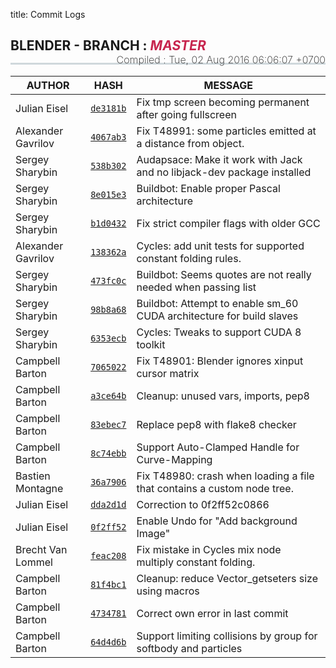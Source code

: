 title: Commit Logs

<h2 style="border-bottom: 3px solid #cfd8dc; padding-bottom:15px;">
  <i class="bf-blender"></i> BLENDER - BRANCH :
  <i style="text-transform:uppercase;color:#c7254e">master</i>
  <span style="font-size:16px;font-weight:200;float:right;"> Compiled :
    <time class="timeago" datetime="Tue, 02 Aug 2016 06:06:07 +0700">Tue, 02 Aug 2016 06:06:07 +0700</time>
  </span>
</h2>

AUTHOR | HASH | MESSAGE
--- | --- | ---
Julian Eisel | [`de3181b`](https://developer.blender.org/rBde3181b) | Fix tmp screen becoming permanent after going fullscreen
Alexander Gavrilov | [`4067ab3`](https://developer.blender.org/rB4067ab3) | Fix T48991: some particles emitted at a distance from object.
Sergey Sharybin | [`538b302`](https://developer.blender.org/rB538b302) | Audapsace: Make it work with Jack and no libjack-dev package installed
Sergey Sharybin | [`8e015e3`](https://developer.blender.org/rB8e015e3) | Buildbot: Enable proper Pascal architecture
Sergey Sharybin | [`b1d0432`](https://developer.blender.org/rBb1d0432) | Fix strict compiler flags with older GCC
Alexander Gavrilov | [`138362a`](https://developer.blender.org/rB138362a) | Cycles: add unit tests for supported constant folding rules.
Sergey Sharybin | [`473fc0c`](https://developer.blender.org/rB473fc0c) | Buildbot: Seems quotes are not really needed when passing list
Sergey Sharybin | [`98b8a68`](https://developer.blender.org/rB98b8a68) | Buildbot: Attempt to enable sm_60 CUDA architecture for build slaves
Sergey Sharybin | [`6353ecb`](https://developer.blender.org/rB6353ecb) | Cycles: Tweaks to support CUDA 8 toolkit
Campbell Barton | [`7065022`](https://developer.blender.org/rB7065022) | Fix T48901: Blender ignores xinput cursor matrix
Campbell Barton | [`a3ce64b`](https://developer.blender.org/rBa3ce64b) | Cleanup: unused vars, imports, pep8
Campbell Barton | [`83ebec7`](https://developer.blender.org/rB83ebec7) | Replace pep8 with flake8 checker
Campbell Barton | [`8c74ebb`](https://developer.blender.org/rB8c74ebb) | Support Auto-Clamped Handle for Curve-Mapping
Bastien Montagne | [`36a7906`](https://developer.blender.org/rB36a7906) | Fix T48980: crash when loading a file that contains a custom node tree.
Julian Eisel | [`dda2d1d`](https://developer.blender.org/rBdda2d1d) | Correction to 0f2ff52c0866
Julian Eisel | [`0f2ff52`](https://developer.blender.org/rB0f2ff52) | Enable Undo for "Add background Image"
Brecht Van Lommel | [`feac208`](https://developer.blender.org/rBfeac208) | Fix mistake in Cycles mix node multiply constant folding.
Campbell Barton | [`81f4bc1`](https://developer.blender.org/rB81f4bc1) | Cleanup: reduce Vector_getseters size using macros
Campbell Barton | [`4734781`](https://developer.blender.org/rB4734781) | Correct own error in last commit
Campbell Barton | [`64d4d6b`](https://developer.blender.org/rB64d4d6b) | Support limiting collisions by group for softbody and particles